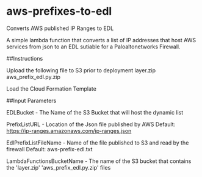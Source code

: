 # aws-prefixes-to-edl
Converts AWS published IP Ranges to EDL

A simple lambda function that converts a list of IP addresses that host AWS services from json to an EDL sutiable for 
a Paloaltonetworks Firewall.

##Instructions

Upload the following file to S3 prior to deployment
layer.zip
aws_prefix_edl.py.zip

Load the Cloud Formation Template

##Input Parameters

EDLBucket - The Name of the S3 Bucket that will host the dynamic list

PrefixListURL - Location of the Json file published by AWS Default: https://ip-ranges.amazonaws.com/ip-ranges.json

EdlPrefixListFileName - Name of the file published to S3 and read by the firewall Default: aws-prefix-edl.txt

LambdaFunctionsBucketName - The name of the S3 bucket that contains the 'layer.zip' 'aws_prefix_edl.py.zip' files


